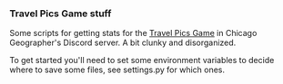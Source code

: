 ### Travel Pics Game stuff

Some scripts for getting stats for the [Travel Pics Game](https://tinyurl.com/tpgrulesfaq) in Chicago Geographer's Discord server. A bit clunky and disorganized.

To get started you'll need to set some environment variables to decide where to save some files, see settings.py for which ones.
